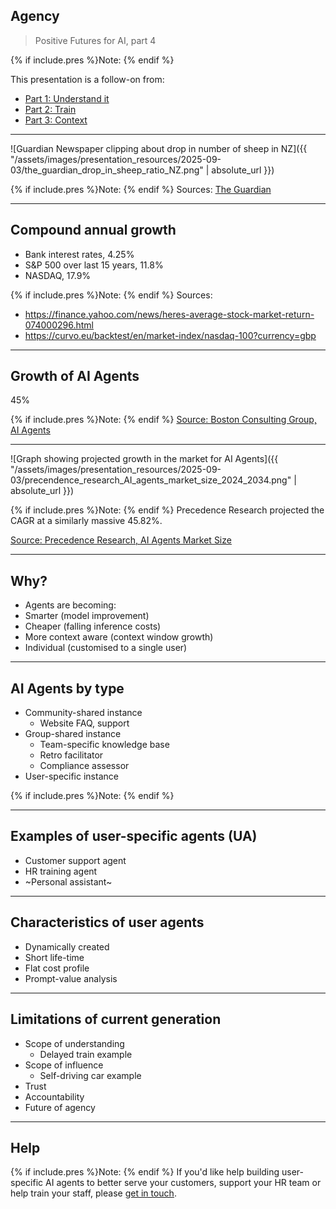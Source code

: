 
## Agency

> Positive Futures for AI, part 4

{% if include.pres %}Note: {% endif %}

This presentation is a follow-on from:
* [Part 1: Understand it](/tech/2023/positive-futures-ai-part1-understand-it/)
* [Part 2: Train](/tech/2023/positive-futures-ai-part2-train/)
* [Part 3: Context](/tech/2025/positive-futures-ai-part3-context/)

---

![Guardian Newspaper clipping about drop in number of sheep in NZ]({{ "/assets/images/presentation_resources/2025-09-03/the_guardian_drop_in_sheep_ratio_NZ.png" | absolute_url }})

{% if include.pres %}Note: {% endif %}
Sources: [The Guardian](https://www.theguardian.com/world/2023/may/23/new-zealand-ratio-of-sheep-to-humans-lowest-point-170-years)

---

## Compound annual growth

* Bank interest rates, 4.25%
* S&P 500 over last 15 years, 11.8%
* NASDAQ, 17.9%

{% if include.pres %}Note: {% endif %}
Sources:
* https://finance.yahoo.com/news/heres-average-stock-market-return-074000296.html
* https://curvo.eu/backtest/en/market-index/nasdaq-100?currency=gbp

---

## Growth of AI Agents

45%

{% if include.pres %}Note: {% endif %}
[Source: Boston Consulting Group, AI Agents](https://www.bcg.com/capabilities/artificial-intelligence/ai-agents)

---

![Graph showing projected growth in the market for AI Agents]({{ "/assets/images/presentation_resources/2025-09-03/precendence_research_AI_agents_market_size_2024_2034.png" | absolute_url }})

{% if include.pres %}Note: {% endif %}
Precedence Research projected the CAGR at a similarly massive 45.82%.

[Source: Precedence Research, AI Agents Market Size](https://www.precedenceresearch.com/ai-agents-market)

---

## Why?

* Agents are becoming:
* Smarter (model improvement)
* Cheaper (falling inference costs)
* More context aware (context window growth)
* Individual (customised to a single user)

---

## AI Agents by type

* Community-shared instance
  * Website FAQ, support
* Group-shared instance
  * Team-specific knowledge base
  * Retro facilitator
  * Compliance assessor
* User-specific instance

{% if include.pres %}Note: {% endif %}

---

## Examples of user-specific agents (UA)

* Customer support agent
* HR training agent
* ~Personal assistant~

---

## Characteristics of user agents

* Dynamically created
* Short life-time
* Flat cost profile
* Prompt-value analysis

---

## Limitations of current generation

* Scope of understanding
  * Delayed train example
* Scope of influence
  * Self-driving car example
* Trust
* Accountability
* Future of agency

---

## Help

{% if include.pres %}Note: {% endif %}
If you'd like help building user-specific AI agents to better serve your customers, support your HR team or help train your staff, please [get in touch](/contact).
